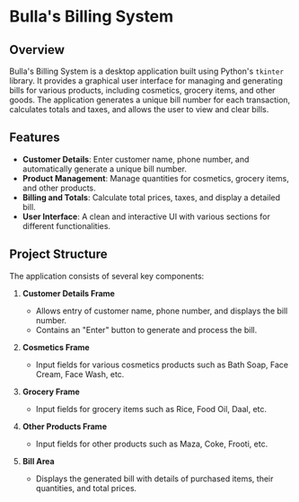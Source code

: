 # Bulla's Billing System

## Overview

Bulla's Billing System is a desktop application built using Python's `tkinter` library. It provides a graphical user interface for managing and generating bills for various products, including cosmetics, grocery items, and other goods. The application generates a unique bill number for each transaction, calculates totals and taxes, and allows the user to view and clear bills.

## Features

- **Customer Details**: Enter customer name, phone number, and automatically generate a unique bill number.
- **Product Management**: Manage quantities for cosmetics, grocery items, and other products.
- **Billing and Totals**: Calculate total prices, taxes, and display a detailed bill.
- **User Interface**: A clean and interactive UI with various sections for different functionalities.

## Project Structure

The application consists of several key components:

1. **Customer Details Frame**
   - Allows entry of customer name, phone number, and displays the bill number.
   - Contains an "Enter" button to generate and process the bill.

2. **Cosmetics Frame**
   - Input fields for various cosmetics products such as Bath Soap, Face Cream, Face Wash, etc.

3. **Grocery Frame**
   - Input fields for grocery items such as Rice, Food Oil, Daal, etc.

4. **Other Products Frame**
   - Input fields for other products such as Maza, Coke, Frooti, etc.

5. **Bill Area**
   - Displays the generated bill with details of purchased items, their quantities, and total prices.
